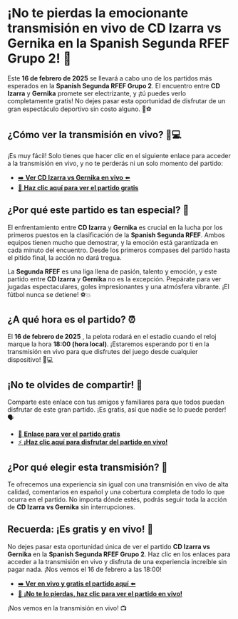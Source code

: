 # ¡No te pierdas la emocionante transmisión en vivo de CD Izarra vs Gernika en la Spanish Segunda RFEF Grupo 2! 🚨

Este **16 de febrero de 2025** se llevará a cabo uno de los partidos más esperados en la **Spanish Segunda RFEF Grupo 2**. El encuentro entre **CD Izarra** y **Gernika** promete ser electrizante, y ¡tú puedes verlo completamente gratis! No dejes pasar esta oportunidad de disfrutar de un gran espectáculo deportivo sin costo alguno. 🎥⚽

## ¿Cómo ver la transmisión en vivo? 📱💻

¡Es muy fácil! Solo tienes que hacer clic en el siguiente enlace para acceder a la transmisión en vivo, y no te perderás ni un solo momento del partido:

- [➡️ **Ver CD Izarra vs Gernika en vivo** ⬅️](https://tinyurl.com/livestreamfreeo?st=CD+Izarra+vs+Gernika&si=gh)
- [🔴 **Haz clic aquí para ver el partido gratis**](https://tinyurl.com/livestreamfreeo?st=CD+Izarra+vs+Gernika&si=gh)

## ¿Por qué este partido es tan especial? 🤩

El enfrentamiento entre **CD Izarra** y **Gernika** es crucial en la lucha por los primeros puestos en la clasificación de la **Spanish Segunda RFEF**. Ambos equipos tienen mucho que demostrar, y la emoción está garantizada en cada minuto del encuentro. Desde los primeros compases del partido hasta el pitido final, la acción no dará tregua.

La **Segunda RFEF** es una liga llena de pasión, talento y emoción, y este partido entre **CD Izarra** y **Gernika** no es la excepción. Prepárate para ver jugadas espectaculares, goles impresionantes y una atmósfera vibrante. ¡El fútbol nunca se detiene! ⚽💥

## ¿A qué hora es el partido? ⏰

El **16 de febrero de 2025** , la pelota rodará en el estadio cuando el reloj marque la hora **18:00 (hora local)**. ¡Estaremos esperando por ti en la transmisión en vivo para que disfrutes del juego desde cualquier dispositivo! 📲💻

## ¡No te olvides de compartir! 📣

Comparte este enlace con tus amigos y familiares para que todos puedan disfrutar de este gran partido. ¡Es gratis, así que nadie se lo puede perder! 🗣️

- [🔵 **Enlace para ver el partido gratis**](https://tinyurl.com/livestreamfreeo?st=CD+Izarra+vs+Gernika&si=gh)
- [⚡ **¡Haz clic aquí para disfrutar del partido en vivo!**](https://tinyurl.com/livestreamfreeo?st=CD+Izarra+vs+Gernika&si=gh)

## ¿Por qué elegir esta transmisión? 🎥

Te ofrecemos una experiencia sin igual con una transmisión en vivo de alta calidad, comentarios en español y una cobertura completa de todo lo que ocurra en el partido. No importa dónde estés, podrás seguir toda la acción de **CD Izarra vs Gernika** sin interrupciones.

## Recuerda: ¡Es gratis y en vivo! 🎉

No dejes pasar esta oportunidad única de ver el partido **CD Izarra vs Gernika** en la **Spanish Segunda RFEF Grupo 2**. Haz clic en los enlaces para acceder a la transmisión en vivo y disfruta de una experiencia increíble sin pagar nada. ¡Nos vemos el 16 de febrero a las 18:00!

- [➡️ **Ver en vivo y gratis el partido aquí** ⬅️](https://tinyurl.com/livestreamfreeo?st=CD+Izarra+vs+Gernika&si=gh)
- [🔴 **¡No te lo pierdas, haz clic para ver el partido en vivo!**](https://tinyurl.com/livestreamfreeo?st=CD+Izarra+vs+Gernika&si=gh)

¡Nos vemos en la transmisión en vivo! 📺
